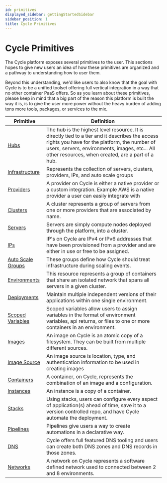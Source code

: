 ```yaml
---
id: primitives
displayed_sidebar: gettingStartedSidebar
sidebar_position: 1
title: Cycle Primitives
---
```


# Cycle Primitives


The Cycle platform exposes several primitives to the user.  This sections hopes to give new users an idea of how these primitives are organized and a pathway to understanding how to user them. 

Beyond this understanding, we'd like users to also know that the goal with Cycle is to be a unified toolset offering full vertical integration in a way that no other container PaaS offers.  So as you learn about these primitives, please keep in mind that a big part of the reason this platform is built the way it is, is to give the user more power without the heavy burden of adding tons more tools, packages, or services to the mix. 

|Primitive| Definition| 
|---------|---------------|
|[Hubs](/reference/hubs) | The hub is the highest level resource. It is directly tied to a tier and it describes the access rights you have for the platform, the number of users, servers, environments, images, etc... All other resources, when created, are a part of a hub.| 
| [Infrastructure](/reference/infrastructure) | Represents the collection of servers, clusters, providers, IPs, and auto scale groups|
| [Providers](/reference/infrastructure/providers) | A provider on Cycle is either a native provider or a custom integration. Example AWS is a native provider a user can easily integrate with | 
| [Clusters](/reference/infrastructure/clusters)| A cluster represents a group of servers from one or more providers that are associated by name. | 
| [Servers](/reference/infrastructure/servers) | Servers are simply compute nodes deployed through the platform, into a cluster. | 
| [IPs](/reference/infrastructure/#ips) | IP's on Cycle are IPv4 or IPv6 addresses that have been provisioned from a provider and are either in use or free to be assigned. | 
| [Auto Scale Groups](/reference/infrastructure/scale) | These groups define how Cycle should treat infrastructure during scaling events. | 
| [Environments](/reference/environments) | This resource represents a group of containers that share an isolated network that spans all servers in a given cluster. |
| [Deployments](/reference/environments/deployments) |Maintain multiple independent versions of their applications within one single environment.|
| [Scoped Variables](/reference/environments/scoped-variables) | Scoped variables allow users to assign variables in the format of environment variables, api returns, or files to one or more containers in an environment. | 
| [Images](/reference/images) | An image on Cycle is an atomic copy of a filesystem. They can be built from multiple different sources.|
| [Image Source](/reference/images/sources)| An image source is location, type, and authentication information to be used in creating images | 
| [Containers](/reference/containers) | A container, on Cycle, represents the combination of an image and a configuration.|
| [Instances](/reference/containers/instances) | An instance is a copy of a container. | 
| [Stacks](/reference/stacks) | Using stacks, users can configure every aspect of application(s) ahead of time, save it to a version controlled repo, and have Cycle automate the deployment. | 
| [Pipelines](/reference/pipelines) | Pipelines give users a way to create automations in a declarative way. | 
| [DNS](/reference/dns) | Cycle offers full featured DNS tooling and users can create both DNS zones and DNS records in those zones. | 
| [Networks](/reference/networks) | A network on Cycle represents a software defined network used to connected between 2 and 8 environments. | 

